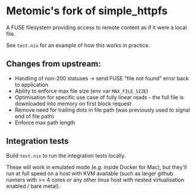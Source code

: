 # Metomic's fork of simple_httpfs

A FUSE filesystem providing access to remote content as if it were a local file.

See `test.nix` for an example of how this works in practice.

## Changes from upstream:

- Handling of non-200 statuses -> send FUSE "file not found" error back to application
- Ability to enforce max file size (env var `MAX_FILE_SIZE`)
- Optimisation for specific use case of fully linear reads - the full file is downloaded into memory on first block request 
- Remove need for trailing dots in file path (was previously used to signal end of file path)
- Enforce max path length

## Integration tests

Build `test.nix` to run the integration tests locally. 

These will work in emulated mode (e.g. inside Docker for Mac), but they'll run at full speed on a host with KVM available (such as larger github runners with >= 4 cores or any other linux host with nested virtualisation enabled / bare metal).
